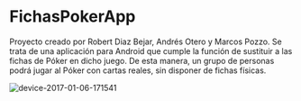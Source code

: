 # FichasPokerApp

Proyecto creado por Robert Diaz Bejar, Andrés Otero y Marcos Pozzo.
Se trata de una aplicación para Android que cumple la función de sustituir a las fichas de Póker en dicho juego.
De esta manera, un grupo de personas podrá jugar al Póker con cartas reales, sin disponer de fichas físicas.


![device-2017-01-06-171541](https://cloud.githubusercontent.com/assets/17803024/21731635/0e581278-d434-11e6-930f-4f6e1c8ad4a5.png)

